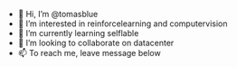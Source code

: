 - 👋 Hi, I’m @tomasblue
- 👀 I’m interested in reinforcelearning and computervision
- 🌱 I’m currently learning selflable
- 💞️ I’m looking to collaborate on datacenter
- 📫 To reach me, leave message below

<!---
tomasblue/tomasblue is a ✨ special ✨ repository because its `README.md` (this file) appears on your GitHub profile.
You can click the Preview link to take a look at your changes.
--->
